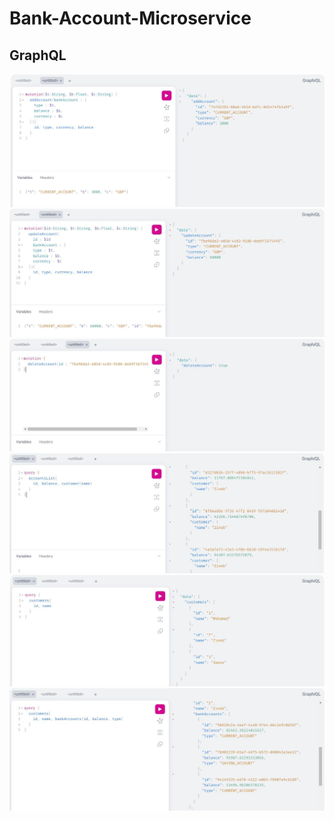 # Bank-Account-Microservice

<h2>GraphQL</h2>

<img src="/images/mutation graphql.JPG">
<img src="/images/mutation graphql 2.JPG">
<img src="/images/mutation graphql 3.JPG">
<img src="/images/customers graphql 1.JPG">
<img src="/images/customers graphql 2.JPG">
<img src="/images/customers graphql 3.JPG">
